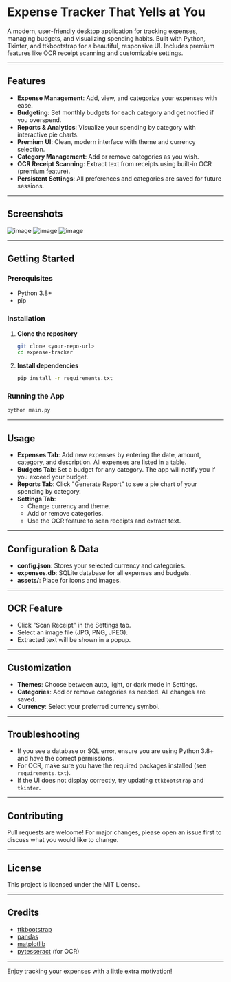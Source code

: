# Expense Tracker That Yells at You

A modern, user-friendly desktop application for tracking expenses, managing budgets, and visualizing spending habits. Built with Python, Tkinter, and ttkbootstrap for a beautiful, responsive UI. Includes premium features like OCR receipt scanning and customizable settings.

---

## Features

- **Expense Management**: Add, view, and categorize your expenses with ease.
- **Budgeting**: Set monthly budgets for each category and get notified if you overspend.
- **Reports & Analytics**: Visualize your spending by category with interactive pie charts.
- **Premium UI**: Clean, modern interface with theme and currency selection.
- **Category Management**: Add or remove categories as you wish.
- **OCR Receipt Scanning**: Extract text from receipts using built-in OCR (premium feature).
- **Persistent Settings**: All preferences and categories are saved for future sessions.

---

## Screenshots

![image](https://github.com/user-attachments/assets/6229e709-5de1-4934-aa08-23add097f5af)
![image](https://github.com/user-attachments/assets/ac41c597-8be0-4700-84f1-02c31a4392a7)
![image](https://github.com/user-attachments/assets/8bc05d91-f3cf-4319-a876-8e4e11dd8007)


---

## Getting Started

### Prerequisites
- Python 3.8+
- pip

### Installation
1. **Clone the repository**
   ```sh
   git clone <your-repo-url>
   cd expense-tracker
   ```
2. **Install dependencies**
   ```sh
   pip install -r requirements.txt
   ```

### Running the App
```sh
python main.py
```

---

## Usage

- **Expenses Tab**: Add new expenses by entering the date, amount, category, and description. All expenses are listed in a table.
- **Budgets Tab**: Set a budget for any category. The app will notify you if you exceed your budget.
- **Reports Tab**: Click "Generate Report" to see a pie chart of your spending by category.
- **Settings Tab**:
  - Change currency and theme.
  - Add or remove categories.
  - Use the OCR feature to scan receipts and extract text.

---

## Configuration & Data
- **config.json**: Stores your selected currency and categories.
- **expenses.db**: SQLite database for all expenses and budgets.
- **assets/**: Place for icons and images.

---

## OCR Feature
- Click "Scan Receipt" in the Settings tab.
- Select an image file (JPG, PNG, JPEG).
- Extracted text will be shown in a popup.

---

## Customization
- **Themes**: Choose between auto, light, or dark mode in Settings.
- **Categories**: Add or remove categories as needed. All changes are saved.
- **Currency**: Select your preferred currency symbol.

---

## Troubleshooting
- If you see a database or SQL error, ensure you are using Python 3.8+ and have the correct permissions.
- For OCR, make sure you have the required packages installed (see `requirements.txt`).
- If the UI does not display correctly, try updating `ttkbootstrap` and `tkinter`.

---

## Contributing
Pull requests are welcome! For major changes, please open an issue first to discuss what you would like to change.

---

## License
This project is licensed under the MIT License.

---

## Credits
- [ttkbootstrap](https://github.com/israel-dryer/ttkbootstrap)
- [pandas](https://pandas.pydata.org/)
- [matplotlib](https://matplotlib.org/)
- [pytesseract](https://github.com/madmaze/pytesseract) (for OCR)

---

Enjoy tracking your expenses with a little extra motivation!

